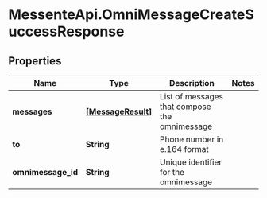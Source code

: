 # MessenteApi.OmniMessageCreateSuccessResponse

## Properties
Name | Type | Description | Notes
------------ | ------------- | ------------- | -------------
**messages** | [**[MessageResult]**](MessageResult.md) | List of messages that compose the omnimessage | 
**to** | **String** | Phone number in e.164 format | 
**omnimessage_id** | **String** | Unique identifier for the omnimessage | 


